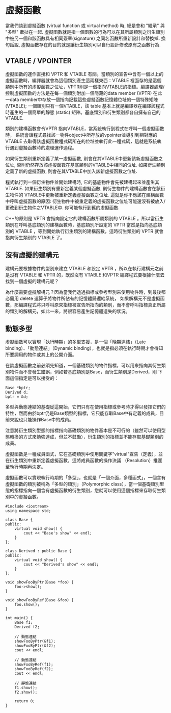 # 虛擬函數

當我們談到虛擬函數 (virtual function 或 virtual method) 時, 總是會和 "繼承" 與 "多型" 牽扯在一起. 虛擬函數就是指一個函數的行為可以在其所屬類別之衍生類別中被另一個和該函數具有相同簽章(signature) 之同名函數所重新設計和替換掉. 換句話說, 虛擬函數存在的目的就是讓衍生類別可以自行設計修改原有之函數行為.

## VTABLE / VPOINTER

虛擬函數的運作直接和 VPTR 和 VTABLE 有關。當類別的宣告中含有一個以上的虛擬函數時，編譯器就會為這個類別產生這兩樣東西：VTABLE 裡面存的是這個類別中所有的虛擬函數之位址，VPTR則是一個指向VTABLE的指標。編譯器處理/控制虛擬函數的方法是在每一個類別附加一個隱藏的data member (VPTR) 在此一data member中存放一個指向記載這些虛擬函數記憶體位址的一個特殊矩陣(VTABLE); 一個類別只有一個VTABLE，該 table 基本上就是編譯器在編譯該程式時產生的一個簡單的靜態 (static) 矩陣。基底類別和衍生類別都各自擁有自己的VTABLE.

類別的建構函數會令VPTR 指向VTABLE，當系統執行到程式在呼叫一個虛擬函數時， 系統會讓程式尋找該一物件object中所存放的vpointer並導引到相對應的 VTABLE 去取得該虛擬函數程式碼所在的位址並執行此一程式碼，這就是系統執行遇到虛擬函數時的處理運作過程。

如果衍生類別重新定義了某一虛擬函數, 則會在其VTABLE中更新該新虛擬函數之位址, 否則仍然存放該虛擬函數在基底類別的VTABLE中相同的位址. 如果衍生類別定義了新的虛擬函數, 則會在其VTABLE中加入該新虛擬函數之位址.

程式執行到一個衍生物件並開始建構時, 它的基底物件會先被建構起來並產生其VTABLE. 如果衍生類別有重新定義某個虛擬函數, 則衍生物件的建構函數會在該衍生物件的 VTABLE中更新被重新定義虛擬函數之位址. 這就是你不應該在建構函數中呼叫虛擬函數的原因: 衍生物件中被重定義的虛擬函數之位址可能還沒有被放入/更改到衍生物件之VTABLE中. 你可能執行到舊的虛擬函數.

C++的原則是 VPTR 會指向設定它的建構函數所屬類別的 VTABLE 。所以當衍生類別在呼叫基底類別的建構函數時，基底類別所設定的 VPTR 當然是指向基底類別的 VTABLE ，等到開始執行衍生類別的建構函數，這時衍生類別的 VPTR 就會指向衍生類別的 VTABLE 了。

## 沒有虛擬的建構元

建構元要根據物件的型別來建立 VTABLE 和設定 VPTR ，所以在執行建構元之前是沒有 VTABLE 和 VPTR 的，既然沒有 VTABLE 和VPTR 編譯程式要根據什麼去找到一個虛擬的建構元呢？

為什麼需要虛擬解構元？因為當我們透過指標或參考型別來使用物件時，到最後都必需用 delete 運算子將物件所佔有的記憶體歸還給系統， 如果解構元不是虛擬函數，那編譯程式將只呼叫原來指標被宣告所指向的類別，而不會呼叫指標真正所屬的類別的解構元，如此一來，將很容易產生記憶體遺失的狀況。

## 動態多型

虛擬函數可以實現「執行時期」的多型支援，是一個「晚期連結」（Late binding）、「動態連結」（Dynamic binding），也就是指必須在執行時期才會得知所要調用的物件或其上的公開介面。  

在談虛擬函數之前必須先知道，一個基礎類別的物件指標，可以用來指向其衍生類別物件而不會發生錯誤，例如若基底類別是Base，而衍生類別是Derived，則 下面這個指定是可以接受的：
``` 
Base *bptr; 
Derived d; 
bptr = &d;
```
多型與動態連結的基礎從這開始，它們只有在使用指標或參考時才得以發揮它們的特性，然而由於bptr仍是Base類型的指標，它只能存取Base中有定義的成員，目前來說也只能操作Base中的成員。

注意將衍生類別型態的指標指向基礎類別的物件基本是不可行的（雖然可以使用型態轉換的方式來勉強達成，但並不鼓勵），衍生類別的指標並不能存取基礎類別的成員。 

虛擬函數是一種成員函式，它在基礎類別中使用關鍵字"virtual"宣告（定義），並在衍生類別中重新定義虛擬函數，這將成員函數的操作決議 （Resolution）推遲至執行時期再決定。

虛擬函數可以實現執行時期的「多型」，也就是「一個介面，多種函式」，一個含有虛擬函數的類別被稱為「多型的類別」（Polymorphic class），當一個基礎類別型態的指標指向一個含有虛擬函數的衍生類別，您就可以使用這個指標來存取衍生類別中的虛擬函數。
```
#include <iostream> 
using namespace std; 

class Base { 
public: 
    virtual void show() { 
        cout << "Base's show" << endl; 
    } 
}; 

class Derived : public Base { 
public: 
    virtual void show() {
        cout << "Derived's show" << endl; 
    } 
}; 

void showFooByPtr(Base *foo) {
    foo->show();
}

void showFooByRef(Base &foo) {
    foo.show();
}

int main() { 
    Base f1; 
    Derived f2; 

    // 動態連結
    showFooByPtr(&f1); 
    showFooByPtr(&f2);
    cout << endl;
 
    // 動態連結
    showFooByRef(f1); 
    showFooByRef(f2);
    cout << endl; 

    // 靜態連結
    f1.show(); 
    f2.show(); 

    return 0;
}
```